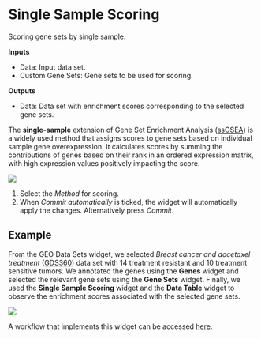 Single Sample Scoring
============

Scoring gene sets by single sample.


**Inputs**
- Data: Input data set.
- Custom Gene Sets: Gene sets to be used for scoring.

**Outputs**
- Data: Data set with enrichment scores corresponding to the selected gene sets.

The **single-sample** extension of Gene Set Enrichment Analysis ([ssGSEA](https://www.nature.com/articles/nature08460)) is a widely used method that assigns scores to gene sets based on individual sample gene overexpression. It calculates scores by summing the contributions of genes based on their rank in an ordered expression matrix, with high expression values positively impacting the score.

![](images/single_sample_scoring/Single-Sample-Scoring-stamped.png)

1.  Select the *Method* for scoring.
2.  When *Commit automatically* is ticked, the widget will automatically apply the changes. Alternatively press *Commit*.


Example
-------
From the GEO Data Sets widget, we selected *Breast cancer and docetaxel treatment* ([GDS360](https://pubmed.ncbi.nlm.nih.gov/15718313/)) data set with 14 treatment resistant and 10 treatment sensitive tumors. We annotated the genes using the **Genes** widget and selected the relevant gene sets using the **Gene Sets** widget. Finally, we used the **Single Sample Scoring** widget and the **Data Table** widget to observe the enrichment scores associated with the selected gene sets.

![](images/single_sample_scoring/Single-Sample-Scoring-Example.png)

A workflow that implements this widget can be accessed [here](https://download.biolab.si/download/files/workflows/orange/bioinformatics_gene_sets.ows).
